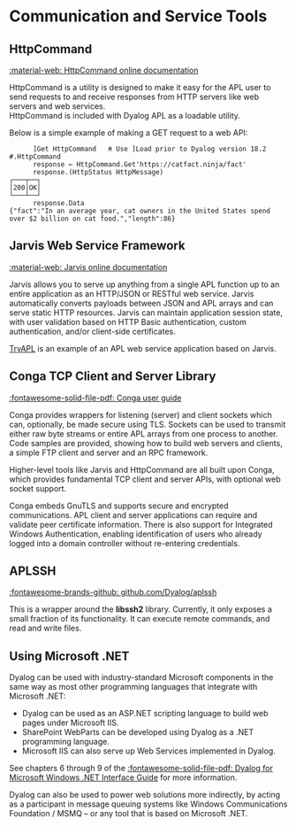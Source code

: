# Communication and Service Tools

## HttpCommand 
[:material-web: HttpCommand online documentation](https://dyalog.github.io/HttpCommand/)

HttpCommand is a utility is designed to make it easy for the APL user to send requests to and receive responses from HTTP servers like web servers and web services.  
HttpCommand is included with Dyalog APL as a loadable utility.

Below is a simple example of making a GET request to a web API:

```APL
      ]Get HttpCommand   ⍝ Use ]Load prior to Dyalog version 18.2
#.HttpCommand
      response ← HttpCommand.Get'https://catfact.ninja/fact'
      response.(HttpStatus HttpMessage)
┌───┬──┐
│200│OK│
└───┴──┘
      response.Data
{"fact":"In an average year, cat owners in the United States spend over $2 billion on cat food.","length":86}
```

## Jarvis Web Service Framework
[:material-web: Jarvis online documentation](https://dyalog.github.io/Jarvis/)

Jarvis allows you to serve up anything from a single APL function up to an entire application as an HTTP/JSON or RESTful web service. Jarvis automatically converts payloads between JSON and APL arrays and can serve static HTTP resources. Jarvis can maintain application session state, with user validation based on HTTP Basic authentication, custom authentication, and/or client-side certificates.

[TryAPL](https://github.com/dyalog/tryapl) is an example of an APL web service application based on Jarvis.

## Conga TCP Client and Server Library
[:fontawesome-solid-file-pdf: Conga user guide](https://docs.dyalog.com/latest/Conga%20User%20Guide.pdf)

Conga provides wrappers for listening (server) and client sockets which can, optionally, be made secure using TLS. Sockets can be used to transmit either raw byte streams or entire APL arrays from one process to another. Code samples are provided, showing how to build web servers and clients, a simple FTP client and server and an RPC framework.

Higher-level tools like Jarvis and HttpCommand are all built upon Conga, which provides fundamental TCP client and server APIs, with optional web socket support.

Conga embeds GnuTLS and supports secure and encrypted communications. APL client and server applications can require and validate peer certificate information. There is also support for Integrated Windows Authentication, enabling identification of users who already logged into a domain controller without re-entering credentials.

## APLSSH
[:fontawesome-brands-github: github.com/Dyalog/aplssh](https://github.com/Dyalog/aplssh)

This is a wrapper around the **libssh2** library. Currently, it only exposes a small fraction of its functionality. It can execute remote commands, and read and write files.

## Using Microsoft .NET
Dyalog can be used with industry-standard Microsoft components in the same way as most other programming languages that integrate with Microsoft .NET:

- Dyalog can be used as an ASP.NET scripting language to build web pages under Microsoft IIS.
- SharePoint WebParts can be developed using Dyalog as a .NET programming language.
- Microsoft IIS can also serve up Web Services implemented in Dyalog.

See chapters 6 through 9 of the [:fontawesome-solid-file-pdf: Dyalog for Microsoft Windows .NET Interface Guide](https://docs.dyalog.com/latest/Dyalog%20for%20Microsoft%20Windows%20.NET%20Framework%20Interface%20Guide.pdf) for more information.

Dyalog can also be used to power web solutions more indirectly, by acting as a participant in message queuing systems like Windows Communications Foundation / MSMQ – or any tool that is based on Microsoft .NET.
